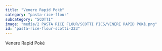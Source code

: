 ```yaml
---
title: "Venere Rapid Pokè"
category: "pasta-rice-flour"
subcategory: "SCOTTI"
image: "media/2 PASTA RICE FLOUR/SCOTTI PICS/VENERE RAPID POKè.png"
id: "pasta-rice-flour-scotti-223"
---
```


Venere Rapid Pokè
